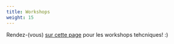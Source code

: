 ```yaml
---
title: Workshops
weight: 15
---
```


Rendez-(vous) [sur cette page](/fr/workshops/) pour les workshops tehcniques! :)
